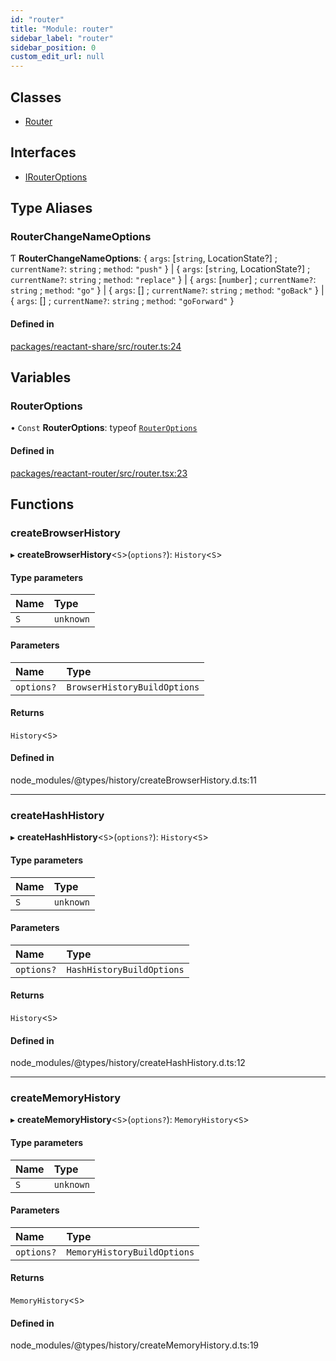 ```yaml
---
id: "router"
title: "Module: router"
sidebar_label: "router"
sidebar_position: 0
custom_edit_url: null
---
```


## Classes

- [Router](../classes/router.Router.md)

## Interfaces

- [IRouterOptions](../interfaces/router.IRouterOptions.md)

## Type Aliases

### RouterChangeNameOptions

Ƭ **RouterChangeNameOptions**: { `args`: [`string`, LocationState?] ; `currentName?`: `string` ; `method`: ``"push"``  } \| { `args`: [`string`, LocationState?] ; `currentName?`: `string` ; `method`: ``"replace"``  } \| { `args`: [`number`] ; `currentName?`: `string` ; `method`: ``"go"``  } \| { `args`: [] ; `currentName?`: `string` ; `method`: ``"goBack"``  } \| { `args`: [] ; `currentName?`: `string` ; `method`: ``"goForward"``  }

#### Defined in

[packages/reactant-share/src/router.ts:24](https://github.com/unadlib/reactant/blob/5459ef00/packages/reactant-share/src/router.ts#L24)

## Variables

### RouterOptions

• `Const` **RouterOptions**: typeof [`RouterOptions`](router.md#routeroptions)

#### Defined in

[packages/reactant-router/src/router.tsx:23](https://github.com/unadlib/reactant/blob/5459ef00/packages/reactant-router/src/router.tsx#L23)

## Functions

### createBrowserHistory

▸ **createBrowserHistory**<`S`\>(`options?`): `History`<`S`\>

#### Type parameters

| Name | Type |
| :------ | :------ |
| `S` | `unknown` |

#### Parameters

| Name | Type |
| :------ | :------ |
| `options?` | `BrowserHistoryBuildOptions` |

#### Returns

`History`<`S`\>

#### Defined in

node_modules/@types/history/createBrowserHistory.d.ts:11

___

### createHashHistory

▸ **createHashHistory**<`S`\>(`options?`): `History`<`S`\>

#### Type parameters

| Name | Type |
| :------ | :------ |
| `S` | `unknown` |

#### Parameters

| Name | Type |
| :------ | :------ |
| `options?` | `HashHistoryBuildOptions` |

#### Returns

`History`<`S`\>

#### Defined in

node_modules/@types/history/createHashHistory.d.ts:12

___

### createMemoryHistory

▸ **createMemoryHistory**<`S`\>(`options?`): `MemoryHistory`<`S`\>

#### Type parameters

| Name | Type |
| :------ | :------ |
| `S` | `unknown` |

#### Parameters

| Name | Type |
| :------ | :------ |
| `options?` | `MemoryHistoryBuildOptions` |

#### Returns

`MemoryHistory`<`S`\>

#### Defined in

node_modules/@types/history/createMemoryHistory.d.ts:19
